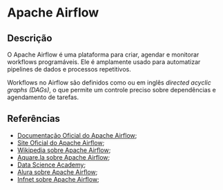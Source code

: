 # Apache Airflow


## Descrição

O Apache Airflow é uma plataforma para criar, agendar e monitorar workflows programáveis. Ele é amplamente usado para automatizar pipelines de dados e processos repetitivos.

Workflows no Airflow são definidos como  ou em inglês *directed acyclic graphs (DAGs)*, o que permite um controle preciso sobre dependências e agendamento de tarefas.

## Referências

- [Documentação Oficial do Apache Airflow](https://airflow.apache.org/docs/apache-airflow/stable/index.html);
- [Site Oficial do Apache Airflow](https://airflow.apache.org/);
- [Wikipedia sobre Apache Airflow](https://en.wikipedia.org/wiki/Apache_Airflow);
- [Aquare.la sobre Apache Airflow](https://aquare.la/apache-airflow-o-que-e-e-como-funciona/);
- [Data Science Academy](https://blog.dsacademy.com.br/apache-airflow-caracteristicas-vantagens-e-desvantagens-no-cenario-da-engenharia-de-dados/);
- [Alura sobre Apache Airflow](https://www.alura.com.br/artigos/airflow-entendendo-dags);
- [Infnet sobre Apache Airflow](https://blog.infnet.com.br/data-science/apache-airflow-o-que-e-para-que-serve-e-como-funciona/);